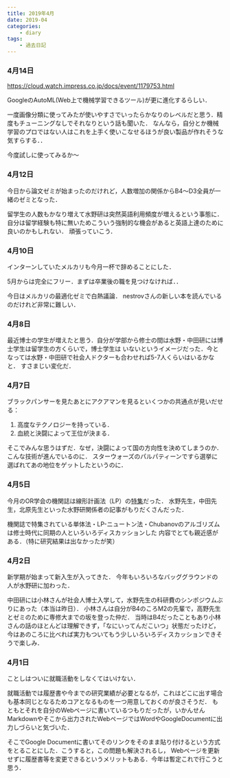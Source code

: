 ```yaml
---
title: 2019年4月
date: 2019-04
categories:
    - diary
tags:
    - 過去日記
---
```



### 4月14日

https://cloud.watch.impress.co.jp/docs/event/1179753.html

GoogleのAutoML(Web上で機械学習できるツール)が更に進化するらしい．

一度画像分類に使ってみたが使いやすさでいったらかなりのレベルだと思う．精度もチューニングなしでそれなりという話も聞いた．
なんなら，自分とか機械学習のプロではない人はこれを上手く使いこなせるほうが良い製品が作れそうな気すらする．．

今度試しに使ってみるか〜

<!-- more -->


### 4月12日

今日から論文ゼミが始まったのだけれど，人数増加の関係からB4〜D3全員が一緒のゼミとなった．

留学生の人数もかなり増えて水野研は突然英語利用頻度が増えるという事態に．
自分は留学経験も特に無いためこういう強制的な機会があると英語上達のために良いのかもしれない．
頑張っていこう．



### 4月10日

インターンしていたメルカリも今月一杯で辞めることにした．


5月からは完全にフリー．まずは卒業後の職を見つけなければ．．

今日はメルカリの最適化ゼミで白熱議論．
nestrovさんの新しい本を読んでいるのだけれど非常に難しい．



### 4月8日

最近博士の学生が増えたと思う．自分が学部から修士の間は水野・中田研には博士学生は留学生の方くらいで，博士学生は
いないというイメージだった．今となっては水野・中田研で社会人ドクターも合わせれば5-7人くらいはいるかなと．
すさまじい変化だ．

### 4月7日

ブラックパンサーを見たあとにアクアマンを見るといくつかの共通点が見いだせる：

1. 高度なテクノロジーを持っている．
1. 血統と決闘によって王位が決まる．

そこでみんな思うはずだ．なぜ，決闘によって国の方向性を決めてしまうのか．こんな技術が進んでいるのに．
スターウォーズのパルパティーンですら選挙に選ばれてあの地位をゲットしたというのに．


### 4月5日

今月のOR学会の機関誌は線形計画法（LP）の[特集](http://www.orsj.or.jp/e-library/elcorsj.html)だった．
水野先生，中田先生，北原先生といった水野研関係者の記事がもりだくさんだった．

機関誌で特集されている単体法・LP-ニュートン法・Chubanovのアルゴリズムは修士時代に同期の人といろいろディスカッションした
内容でとても親近感がある．（特に研究結果は出なかったが笑）


### 4月2日

新学期が始まって新入生が入ってきた．
今年もいろいろなバッググラウンドの人が水野研に加わった．

中田研には小林さんが社会人博士入学して，水野先生の科研費のシンポジウムぶりにあった（本当は昨日）．
小林さんは自分がB4のころM2の先輩で，高野先生とゼミのために専修大までの坂を登った仲だ．
当時はB4だったこともあり小林さんの話のほとんどは理解できず，「なにいってんだこいつ」状態だったけど，
今はあのころに比べれば実力もついてもう少しいろいろディスカッションできそうで楽しみ．


### 4月1日

ことしはついに就職活動をしなくてはいけない．


就職活動では履歴書や今までの研究業績が必要となるが，これはどこに出す場合も基本同じとなるためコアとなるものを一つ用意しておくのが良さそうだ．
もともとそれを自分のWebページに書いているつもりだったが，いかんせんMarkdownやそこから出力されたWebページではWordやGoogleDocumentに出力しづらいと気づいた．

そこでGoogle Documentに書いてそのリンクをそのまま貼り付けるという方式をとることにした．こうすると，この問題も解決されるし，
Webページを更新せずに履歴書等を変更できるというメリットもある．今年は暫定これで行こうと思う．